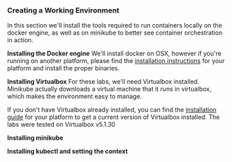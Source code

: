 

### Creating a Working Environment
In this section we'll install the tools required to run containers locally on the docker engine, as well as on minikube to better see container orchestration in action.

**Installing the Docker engine**
We'll install docker on OSX, however if you're running on another platform, please find the [installation instructions](http://docker.com/install) for your platform and install the proper binaries.


**Installing Virtualbox**
For these labs, we'll need Virtualbox installed. Minikube actually downloads a virtual machine that it runs in virtualbox, which makes the environment easy to manage.

If you don't have Virtualbox already installed, you can find the [installation guide](http://www.virtualbox.org) for your platform to get a current version of Virtualbox installed. The labs were tested on Virtualbox v5.1.30




**Installing minikube**




**Installing kubectl and setting the context**
